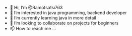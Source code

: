 - 👋 Hi, I’m @Ramotsatsi763
- 👀 I’m interested in java programming, backend developer 
- 🌱 I’m currently learning java in more detail 
- 💞️ I’m looking to collaborate on projects for beginners 
- 📫 How to reach me ...

<!---
Ramotsatsi763/Ramotsatsi763 is a ✨ special ✨ repository because its `README.md` (this file) appears on your GitHub profile.
You can click the Preview link to take a look at your changes.
--->
